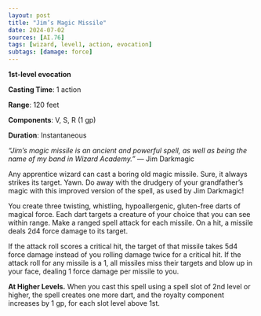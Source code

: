 ```yaml
---
layout: post
title: "Jim’s Magic Missile"
date: 2024-07-02
sources: [AI.76]
tags: [wizard, level1, action, evocation]
subtags: [damage: force]
---
```


**1st-level evocation**

**Casting Time**: 1 action

**Range**: 120 feet

**Components**: V, S, R (1 gp)

**Duration**: Instantaneous

*“Jim’s magic missile is an ancient and powerful spell, as well as being the name of my band in Wizard Academy.”* — Jim Darkmagic

Any apprentice wizard can cast a boring old magic missile. Sure, it always strikes its target. Yawn. Do away with the drudgery of your grandfather’s magic with this improved version of the spell, as used by Jim Darkmagic!

You create three twisting, whistling, hypoallergenic, gluten-free darts of magical force. Each dart targets a creature of your choice that you can see within range. Make a ranged spell attack for each missile. On a hit, a missile deals 2d4 force damage to its target.

If the attack roll scores a critical hit, the target of that missile takes 5d4 force damage instead of you rolling damage twice for a critical hit. If the attack roll for any missile is a 1, all missiles miss their targets and blow up in your face, dealing 1 force damage per missile to you.

**At Higher Levels.** When you cast this spell using a spell slot of 2nd level or higher, the spell creates one more dart, and the royalty component increases by 1 gp, for each slot level above 1st.
